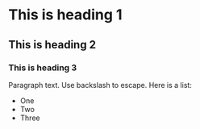 # This is heading 1

## This is heading 2

### This is heading 3

Paragraph text. Use backslash to escape. Here is a list:

* One
* Two
* Three


